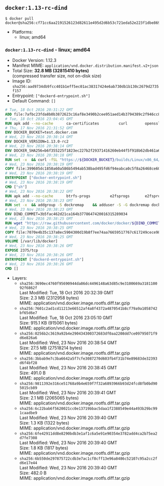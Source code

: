## `docker:1.13-rc-dind`

```console
$ docker pull docker@sha256:cf71cc6aa2191526123d82611e495d2d6b53c721eda52e223f1dbe869ba444af
```

-	Platforms:
	-	linux; amd64

### `docker:1.13-rc-dind` - linux; amd64

-	Docker Version: 1.12.3
-	Manifest MIME: `application/vnd.docker.distribution.manifest.v2+json`
-	Total Size: **32.8 MB (32815410 bytes)**  
	(compressed transfer size, not on-disk size)
-	Image ID: `sha256:aad9734db9fcc401b1eff5ec01ac38317424e6ab730db1b130c2679d2735f157`
-	Entrypoint: `["dockerd-entrypoint.sh"]`
-	Default Command: `[]`

```dockerfile
# Tue, 18 Oct 2016 20:31:22 GMT
ADD file:7afbc23fda8b0b3872623c16af8e3490b2cee951aed14b3794389c2f946cc8c7 in / 
# Tue, 18 Oct 2016 23:04:45 GMT
RUN apk add --no-cache 		ca-certificates 		curl 		openssl
# Thu, 17 Nov 2016 21:31:52 GMT
ENV DOCKER_BUCKET=test.docker.com
# Wed, 23 Nov 2016 20:38:14 GMT
ENV DOCKER_VERSION=1.13.0-rc2
# Wed, 23 Nov 2016 20:38:14 GMT
ENV DOCKER_SHA256=b6f355225f1823ec227b2f29371416260eb44f5f918b62db461a6b89aa805292
# Wed, 23 Nov 2016 20:38:18 GMT
RUN set -x 	&& curl -fSL "https://${DOCKER_BUCKET}/builds/Linux/x86_64/docker-${DOCKER_VERSION}.tgz" -o docker.tgz 	&& echo "${DOCKER_SHA256} *docker.tgz" | sha256sum -c - 	&& tar -xzvf docker.tgz 	&& mv docker/* /usr/local/bin/ 	&& rmdir docker 	&& rm docker.tgz 	&& docker -v
# Wed, 23 Nov 2016 20:38:19 GMT
COPY file:399605dc1850a60a586b5494ab538bad495fd6f94eabca0c5f8a26468ce6030f in /usr/local/bin/ 
# Wed, 23 Nov 2016 20:38:19 GMT
ENTRYPOINT ["docker-entrypoint.sh"]
# Wed, 23 Nov 2016 20:38:19 GMT
CMD ["sh"]
# Wed, 23 Nov 2016 20:38:22 GMT
RUN apk add --no-cache 		btrfs-progs 		e2fsprogs 		e2fsprogs-extra 		iptables 		xfsprogs 		xz
# Wed, 23 Nov 2016 20:38:23 GMT
RUN set -x 	&& addgroup -S dockremap 	&& adduser -S -G dockremap dockremap 	&& echo 'dockremap:165536:65536' >> /etc/subuid 	&& echo 'dockremap:165536:65536' >> /etc/subgid
# Wed, 23 Nov 2016 20:38:23 GMT
ENV DIND_COMMIT=3b5fac462d21ca164b3778647420016315289034
# Wed, 23 Nov 2016 20:38:25 GMT
RUN wget "https://raw.githubusercontent.com/docker/docker/${DIND_COMMIT}/hack/dind" -O /usr/local/bin/dind 	&& chmod +x /usr/local/bin/dind
# Wed, 23 Nov 2016 20:38:25 GMT
COPY file:7070e4b35c137a8ec5904300d19b8f7ee74aa76659517767c617249cece98a4a in /usr/local/bin/ 
# Wed, 23 Nov 2016 20:38:25 GMT
VOLUME [/var/lib/docker]
# Wed, 23 Nov 2016 20:38:26 GMT
EXPOSE 2375/tcp
# Wed, 23 Nov 2016 20:38:26 GMT
ENTRYPOINT ["dockerd-entrypoint.sh"]
# Wed, 23 Nov 2016 20:38:26 GMT
CMD []
```

-	Layers:
	-	`sha256:3690ec4760f95690944da86dc4496148a63d85c9e3100669a318110092f6862f`  
		Last Modified: Tue, 18 Oct 2016 20:32:39 GMT  
		Size: 2.3 MB (2312958 bytes)  
		MIME: application/vnd.docker.image.rootfs.diff.tar.gzip
	-	`sha256:7601c2ad1cd11213e66512af4a8f4372a4870541b8cf79a9a1058742bf65d6e7`  
		Last Modified: Tue, 18 Oct 2016 23:05:10 GMT  
		Size: 915.1 KB (915061 bytes)  
		MIME: application/vnd.docker.image.rootfs.diff.tar.gzip
	-	`sha256:0256b2c3619a92b4e290434300372683df0aa2208dd7ce09795071f9d6e826a6`  
		Last Modified: Wed, 23 Nov 2016 20:38:54 GMT  
		Size: 27.5 MB (27518214 bytes)  
		MIME: application/vnd.docker.image.rootfs.diff.tar.gzip
	-	`sha256:3bbab9e7c3ba6642a5f7cfe3087270d603fb4f31b74e89683de32393d6f4bf28`  
		Last Modified: Wed, 23 Nov 2016 20:38:45 GMT  
		Size: 491.0 B  
		MIME: application/vnd.docker.image.rootfs.diff.tar.gzip
	-	`sha256:9811392e316ce51768a9b4e659f7f32a6893966b93d24fcd8fb0bd905015cb89`  
		Last Modified: Wed, 23 Nov 2016 20:39:41 GMT  
		Size: 2.1 MB (2065065 bytes)  
		MIME: application/vnd.docker.image.rootfs.diff.tar.gzip
	-	`sha256:6c22bab6f5620021cc0e13719bbac5daa1f2388549e44a493b29bc991caadbe9`  
		Last Modified: Wed, 23 Nov 2016 20:39:40 GMT  
		Size: 1.3 KB (1322 bytes)  
		MIME: application/vnd.docker.image.rootfs.diff.tar.gzip
	-	`sha256:6fe42911dd8e8290bdb3e1af1c6a5e91e90354e3782add4ca2b75ea2d7fe7308`  
		Last Modified: Wed, 23 Nov 2016 20:39:40 GMT  
		Size: 1.8 KB (1817 bytes)  
		MIME: application/vnd.docker.image.rootfs.diff.tar.gzip
	-	`sha256:6b550de297875722cdb3e7ac1cf8cff13e96a8486c52107c95a2cc2fd6e17e44`  
		Last Modified: Wed, 23 Nov 2016 20:39:40 GMT  
		Size: 482.0 B  
		MIME: application/vnd.docker.image.rootfs.diff.tar.gzip
